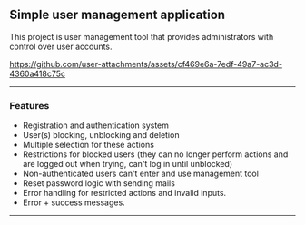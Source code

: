 ## Simple user management application

This project is user management tool that provides administrators with control over user accounts.


https://github.com/user-attachments/assets/cf469e6a-7edf-49a7-ac3d-4360a418c75c


---

### Features

- Registration and authentication system
- User(s) blocking, unblocking and deletion
- Multiple selection for these actions   
- Restrictions for blocked users (they can no longer perform actions and are logged out when trying, can't log in until unblocked)
- Non-authenticated users can't enter and use management tool
- Reset password logic with sending mails
- Error handling for restricted actions and invalid inputs.
- Error + success messages.

---
